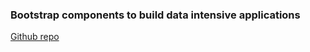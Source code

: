 ### Bootstrap components to build data intensive applications

[Github repo](https://github.com/spolex/react-lifestyle-components)
